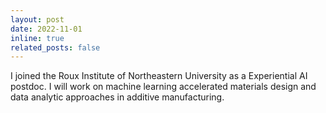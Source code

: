 ```yaml
---
layout: post
date: 2022-11-01
inline: true
related_posts: false
---
```


I joined the Roux Institute of Northeastern University as a Experiential AI postdoc. I will work on machine learning accelerated materials design and data analytic approaches in additive manufacturing.

